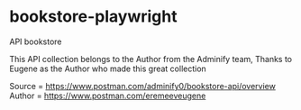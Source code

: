 # bookstore-playwright
API bookstore

This API collection belongs to the Author from the Adminify team,
Thanks to Eugene as the Author who made this great collection

Source = https://www.postman.com/adminify0/bookstore-api/overview
Author = https://www.postman.com/eremeeveugene